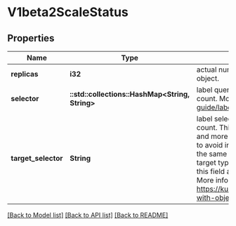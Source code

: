 # V1beta2ScaleStatus

## Properties
Name | Type | Description | Notes
------------ | ------------- | ------------- | -------------
**replicas** | **i32** | actual number of observed instances of the scaled object. | [default to null]
**selector** | **::std::collections::HashMap<String, String>** | label query over pods that should match the replicas count. More info: http://kubernetes.io/docs/user-guide/labels#label-selectors | [optional] [default to null]
**target_selector** | **String** | label selector for pods that should match the replicas count. This is a serializated version of both map-based and more expressive set-based selectors. This is done to avoid introspection in the clients. The string will be in the same format as the query-param syntax. If the target type only supports map-based selectors, both this field and map-based selector field are populated. More info: https://kubernetes.io/docs/concepts/overview/working-with-objects/labels/#label-selectors | [optional] [default to null]

[[Back to Model list]](../README.md#documentation-for-models) [[Back to API list]](../README.md#documentation-for-api-endpoints) [[Back to README]](../README.md)


